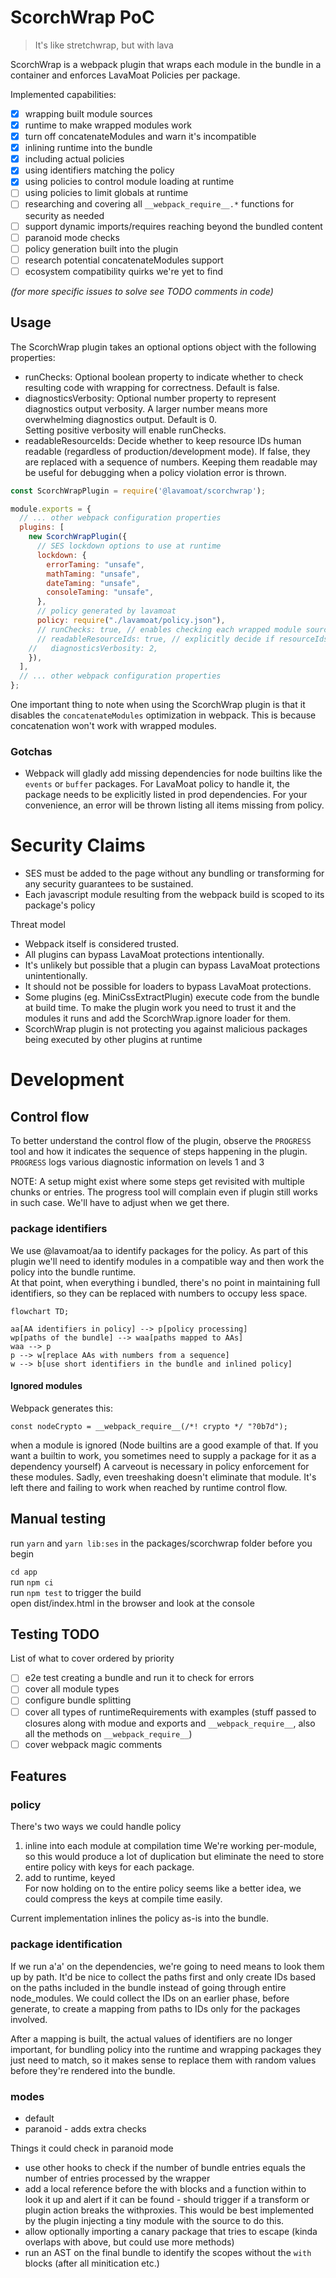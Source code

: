 # ScorchWrap PoC

> It's like stretchwrap, but with lava

ScorchWrap is a webpack plugin that wraps each module in the bundle in a container and enforces LavaMoat Policies per package.

Implemented capabilities:

 - [x] wrapping built module sources 
 - [x] runtime to make wrapped modules work
 - [x] turn off concatenateModules and warn it's incompatible
 - [x] inlining runtime into the bundle
 - [x] including actual policies
 - [x] using identifiers matching the policy
 - [x] using policies to control module loading at runtime
 - [ ] using policies to limit globals at runtime
 - [ ] researching and covering all `__webpack_require__.*` functions for security as needed 
 - [ ] support dynamic imports/requires reaching beyond the bundled content
 - [ ] paranoid mode checks
 - [ ] policy generation built into the plugin
 - [ ] research potential concatenateModules support
 - [ ] ecosystem compatibility quirks we're yet to find

*(for more specific issues to solve see TODO comments in code)*



## Usage

The ScorchWrap plugin takes an optional options object with the following properties:

- runChecks: Optional boolean property to indicate whether to check resulting code with wrapping for correctness. Default is false.
- diagnosticsVerbosity: Optional number property to represent diagnostics output verbosity. A larger number means more overwhelming diagnostics output. Default is 0.  
  Setting positive verbosity will enable runChecks.
- readableResourceIds: Decide whether to keep resource IDs human readable (regardless of production/development mode). If false, they are replaced with a sequence of numbers. Keeping them readable may be useful for debugging when a policy violation error is thrown.

```js
const ScorchWrapPlugin = require('@lavamoat/scorchwrap');

module.exports = {
  // ... other webpack configuration properties
  plugins: [
    new ScorchWrapPlugin({
      // SES lockdown options to use at runtime
      lockdown: {
        errorTaming: "unsafe",
        mathTaming: "unsafe",
        dateTaming: "unsafe",
        consoleTaming: "unsafe",
      },
      // policy generated by lavamoat
      policy: require("./lavamoat/policy.json"),
      // runChecks: true, // enables checking each wrapped module source if it's still proper JavaScript (in case mismatching braces somehow survived Webpack loaders processing)
      // readableResourceIds: true, // explicitly decide if resourceIds from policy should be readable in the bundle or turned into numbers. You might want to bundle in production mode but keep the ids for debugging
    //   diagnosticsVerbosity: 2,
    }),
  ],
  // ... other webpack configuration properties
};
```

One important thing to note when using the ScorchWrap plugin is that it disables the `concatenateModules` optimization in webpack. This is because concatenation won't work with wrapped modules.

### Gotchas

- Webpack will gladly add missing dependencies for node builtins like the `events` or `buffer` packages. For LavaMoat policy to handle it, the package needs to be explicitly listed in prod dependencies. For your convenience, an error will be thrown listing all items missing from policy.

# Security Claims

- SES must be added to the page without any bundling or transforming for any security guarantees to be sustained.
- Each javascript module resulting from the webpack build is scoped to its package's policy

Threat model

- Webpack itself is considered trusted.
- All plugins can bypass LavaMoat protections intentionally.
- It's unlikely but possible that a plugin can bypass LavaMoat protections unintentionally.
- It should not be possible for loaders to bypass LavaMoat protections.
- Some plugins (eg. MiniCssExtractPlugin) execute code from the bundle at build time. To make the plugin work you need to trust it and the modules it runs and add the ScorchWrap.ignore loader for them. 
- ScorchWrap plugin is not protecting you against malicious packages being executed by other plugins at runtime
# Development

## Control flow

To better understand the control flow of the plugin, observe the `PROGRESS` tool and how it indicates the sequence of steps happening in the plugin.
`PROGRESS` logs various diagnostic information on levels 1 and 3

NOTE: A setup might exist where some steps get revisited with multiple chunks or entries. The progress tool will complain even if plugin still works in such case. We'll have to adjust when we get there.

### package identifiers

We use @lavamoat/aa to identify packages for the policy. 
As part of this plugin we'll need to identify modules in a compatible way and then work the policy into the bundle runtime.  
At that point, when everything i bundled, there's no point in maintaining full identifiers, so they can be replaced with numbers to occupy less space.

```mermaid
flowchart TD;

aa[AA identifiers in policy] --> p[policy processing]
wp[paths of the bundle] --> waa[paths mapped to AAs]
waa --> p
p --> w[replace AAs with numbers from a sequence]
w --> b[use short identifiers in the bundle and inlined policy]

```

#### Ignored modules
Webpack generates this:
```
const nodeCrypto = __webpack_require__(/*! crypto */ "?0b7d");
```
when a module is ignored (Node builtins are a good example of that. If you want a builtin to work, you sometimes need to supply a package for it as a dependency yourself)
A carveout is necessary in policy enforcement for these modules. 
Sadly, even treeshaking doesn't eliminate that module. It's left there and failing to work when reached by runtime control flow.

## Manual testing

run `yarn` and `yarn lib:ses` in the packages/scorchwrap folder before you begin

`cd app`  
run `npm ci`  
run `npm test` to trigger the build  
open dist/index.html in the browser and look at the console

## Testing TODO

List of what to cover ordered by priority

- [ ] e2e test creating a bundle and run it to check for errors
- [ ] cover all module types
- [ ] configure bundle splitting
- [ ] cover all types of runtimeRequirements with examples (stuff passed to closures along with modue and exports and `__webpack_require__`, also all the methods on `__webpack_require__`)
- [ ] cover webpack magic comments

## Features

### policy

There's two ways we could handle policy
1. inline into each module at compilation time 
   We're working per-module, so this would produce a lot of duplication but eliminate the need to store entire policy with keys for each package.
2. add to runtime, keyed  
   For now holding on to the entire policy seems like a better idea, we could compress the keys at compile time easily.
   
Current implementation inlines the policy as-is into the bundle.

### package identification
If we run a'a' on the dependencies, we're going to need means to look them up by path. It'd be nice to collect the paths first and only create IDs based on the paths included in the bundle instead of going through entire node_modules. We could collect the IDs on an earlier phase, before generate, to create a mapping from paths to IDs only for the packages involved. 

After a mapping is built, the actual values of identifiers are no longer important, for bundling policy into the runtime and wrapping packages they just need to match, so it makes sense to replace them with random values before they're rendered into the bundle.




### modes

- default 
- paranoid - adds extra checks

Things it could check in paranoid mode
- use other hooks to check if the number of bundle entries equals the number of entries processed by the wrapper
- add a local reference before the with blocks and a function within to look it up and alert if it can be found - should trigger if a transform or plugin action breaks the withproxies. This would be best implemented by the plugin injecting a tiny module with the source to do this.
- allow optionally importing a canary package that tries to escape (kinda overlaps with above, but could use more methods)
- run an AST on the final bundle to identify the scopes without the `with` blocks (after all minitication etc.)
